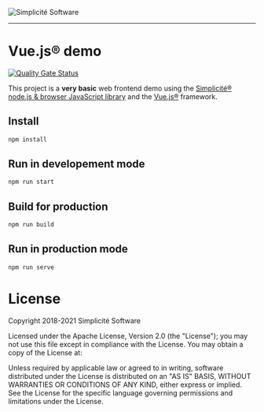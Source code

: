 ![Simplicit&eacute; Software](https://www.simplicite.io/resources/logos/logo250-grey.png)
* * *

Vue.js&reg; demo
================

[![Quality Gate Status](https://sonarcloud.io/api/project_badges/measure?project=simplicitesoftware_vue-demo&metric=alert_status)](https://sonarcloud.io/dashboard?id=simplicitesoftware_vue-demo)

This project is a **very basic** web frontend demo using
the [Simplicit&eacute;&reg; node.js &amp; browser JavaScript library](https://github.com/simplicitesoftware/nodejs-api)
and the [Vue.js&reg;](https://vuejs.org) framework.

Install
-------

```bash
npm install
```

Run in developement mode
------------------------

```bash
npm run start
```

Build for production
--------------------

```bash
npm run build
```

Run in production mode
----------------------

```bash
npm run serve
```

License
=======

Copyright 2018-2021 Simplicit&eacute; Software

Licensed under the Apache License, Version 2.0 (the "License");
you may not use this file except in compliance with the License.
You may obtain a copy of the License at:

[](http://www.apache.org/licenses/LICENSE-2.0)

Unless required by applicable law or agreed to in writing, software
distributed under the License is distributed on an "AS IS" BASIS,
WITHOUT WARRANTIES OR CONDITIONS OF ANY KIND, either express or implied.
See the License for the specific language governing permissions and
limitations under the License.
